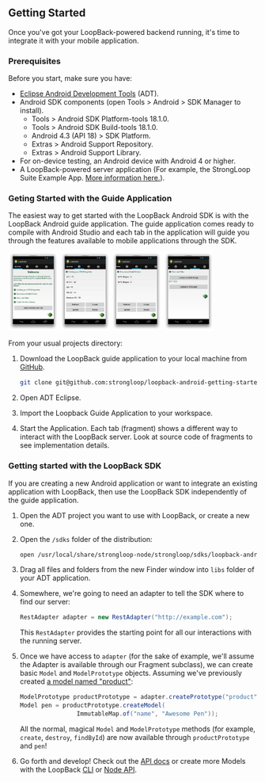 ## Getting Started

Once you've got your LoopBack-powered backend running, it's time to integrate
it with your mobile application.

### Prerequisites

Before you start, make sure you have:

 * [Eclipse Android Development Tools](http://developer.android.com/sdk/index.html) (ADT).
 * Android SDK components (open Tools &gt; Android &gt; SDK Manager to install).
   * Tools &gt; Android SDK Platform-tools 18.1.0.
   * Tools &gt; Android SDK Build-tools 18.1.0.
   * Android 4.3 (API 18) &gt; SDK Platform.
   * Extras &gt; Android Support Repository.
   * Extras &gt; Android Support Library.
 * For on-device testing, an Android device with Android 4 or higher.
 * A LoopBack-powered server application (For example, the StrongLoop Suite
   Example App. [More information here.](http://docs.strongloop.com)).

### Geting Started with the Guide Application

The easiest way to get started with the LoopBack Android SDK
is with the LoopBack Android guide application. The guide application comes
ready to compile with Android Studio and each tab in the application
will guide you through the features available to mobile applications through
the SDK.

<img src="img/getting-started-app-01.png" alt="tab Home" width="20%" />
<img src="img/getting-started-app-02.png" alt="tab 1" width="20%" />
<img src="img/getting-started-app-03.png" alt="tab 2" width="20%" />
<img src="img/getting-started-app-04.png" alt="tab 3" width="20%" />

From your usual projects directory:

 1. Download the LoopBack guide application to your local machine from
 [GitHub](https://github.com/strongloop/loopback-android-getting-started).

    ```sh
    git clone git@github.com:strongloop/loopback-android-getting-started.git
    ```

 1. Open ADT Eclipse.

 1. Import the Loopback Guide Application to your workspace.

 1. Start the Application. Each tab (fragment) shows a different way
    to interact with the LoopBack server.
    Look at source code of fragments to see implementation details.

### Getting started with the LoopBack SDK

If you are creating a new Android application or want to integrate an existing
application with LoopBack, then use the LoopBack SDK 
independently of the guide application.

 1. Open the ADT project you want to use with LoopBack, or
    create a new one.

 1. Open the `/sdks` folder of the distribution:

    ```sh
    open /usr/local/share/strongloop-node/strongloop/sdks/loopback-android-sdk
    ```

 1. Drag all files and folders from the new Finder window into `libs` folder
    of your ADT application.

 1. Somewhere, we're going to need an adapter to tell the SDK where to find our
 server:

    ```java
    RestAdapter adapter = new RestAdapter("http://example.com");
    ```

    This `RestAdapter` provides the starting point for all our interactions
    with the running server.

 1. Once we have access to `adapter` (for the sake of example, we'll assume the
 Adapter is available through our Fragment subclass), we can create
 basic `Model` and `ModelPrototype` objects. Assuming we've previously
 created [a model named "product"](http://docs.strongloop.com/loopback#model):

    ```java
    ModelPrototype productPrototype = adapter.createPrototype("product");
    Model pen = productPrototype.createModel(
                    ImmutableMap.of("name", "Awesome Pen"));
    ```

    All the normal, magical `Model` and `ModelPrototype` methods (for example,
    `create`, `destroy`, `findById`) are now available through
    `productPrototype` and `pen`!

 1. Go forth and develop! Check out the [API docs](http://docs.strongloop.com/loopback-android/api/index.html) or create more
 Models with the LoopBack [CLI](http://docs.strongloop.com/loopback#model) or
 [Node API](http://docs.strongloop.com/loopback#a-simple-example).


